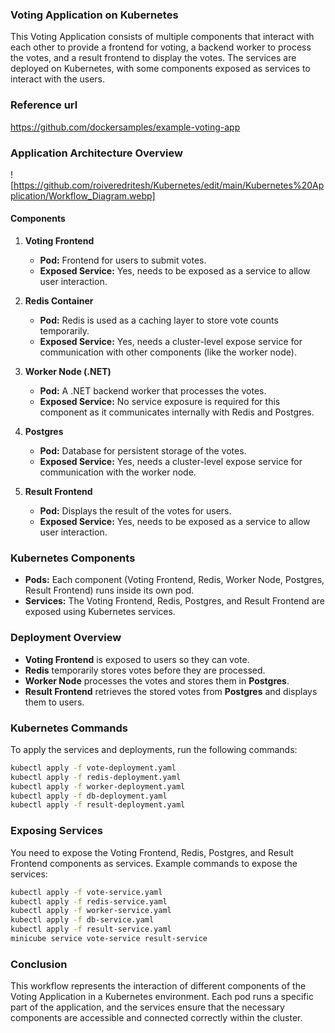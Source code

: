 ### Voting Application on Kubernetes

This Voting Application consists of multiple components that interact with each other to provide a frontend for voting, a backend worker to process the votes, and a result frontend to display the votes. The services are deployed on Kubernetes, with some components exposed as services to interact with the users.

### Reference url

https://github.com/dockersamples/example-voting-app

### Application Architecture Overview

![https://github.com/roiveredritesh/Kubernetes/edit/main/Kubernetes%20Application/Workflow_Diagram.webp]

#### Components

1. **Voting Frontend**

   - **Pod:** Frontend for users to submit votes.
   - **Exposed Service:** Yes, needs to be exposed as a service to allow user interaction.

2. **Redis Container**

   - **Pod:** Redis is used as a caching layer to store vote counts temporarily.
   - **Exposed Service:** Yes, needs a cluster-level expose service for communication with other components (like the worker node).

3. **Worker Node (.NET)**

   - **Pod:** A .NET backend worker that processes the votes.
   - **Exposed Service:** No service exposure is required for this component as it communicates internally with Redis and Postgres.

4. **Postgres**

   - **Pod:** Database for persistent storage of the votes.
   - **Exposed Service:** Yes, needs a cluster-level expose service for communication with the worker node.

5. **Result Frontend**
   - **Pod:** Displays the result of the votes for users.
   - **Exposed Service:** Yes, needs to be exposed as a service to allow user interaction.

### Kubernetes Components

- **Pods:** Each component (Voting Frontend, Redis, Worker Node, Postgres, Result Frontend) runs inside its own pod.
- **Services:** The Voting Frontend, Redis, Postgres, and Result Frontend are exposed using Kubernetes services.

### Deployment Overview

- **Voting Frontend** is exposed to users so they can vote.
- **Redis** temporarily stores votes before they are processed.
- **Worker Node** processes the votes and stores them in **Postgres**.
- **Result Frontend** retrieves the stored votes from **Postgres** and displays them to users.

### Kubernetes Commands

To apply the services and deployments, run the following commands:

```bash
kubectl apply -f vote-deployment.yaml
kubectl apply -f redis-deployment.yaml
kubectl apply -f worker-deployment.yaml
kubectl apply -f db-deployment.yaml
kubectl apply -f result-deployment.yaml
```

### Exposing Services

You need to expose the Voting Frontend, Redis, Postgres, and Result Frontend components as services. Example commands to expose the services:

```bash
kubectl apply -f vote-service.yaml
kubectl apply -f redis-service.yaml
kubectl apply -f worker-service.yaml
kubectl apply -f db-service.yaml
kubectl apply -f result-service.yaml
minicube service vote-service result-service
```

### Conclusion

This workflow represents the interaction of different components of the Voting Application in a Kubernetes environment. Each pod runs a specific part of the application, and the services ensure that the necessary components are accessible and connected correctly within the cluster.

